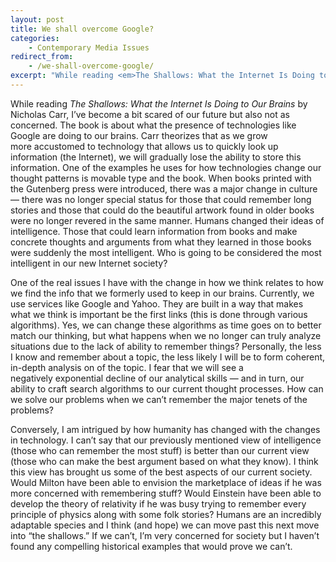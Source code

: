 ```yaml
---
layout: post
title: We shall overcome Google?
categories:
    - Contemporary Media Issues
redirect_from:
    - /we-shall-overcome-google/
excerpt: "While reading <em>The Shallows: What the Internet Is Doing to Our Brains</em> by Nicholas Carr, I’ve become a bit scared of our future but also not as concerned. The book is about what the presence of technologies like Google are doing to our brains. Carr theorizes that as we grow more accustomed to technology that allows us to quickly look up information (the Internet), we will gradually lose the ability to store this information."
---
```


While reading *The Shallows: What the Internet Is Doing to Our Brains* by Nicholas Carr, I’ve become a bit scared of our future but also not as concerned. The book is about what the presence of technologies like Google are doing to our brains. Carr theorizes that as we grow more accustomed to technology that allows us to quickly look up information (the Internet), we will gradually lose the ability to store this information. One of the examples he uses for how technologies change our thought patterns is movable type and the book. When books printed with the Gutenberg press were introduced, there was a major change in culture — there was no longer special status for those that could remember long stories and those that could do the beautiful artwork found in older books were no longer revered in the same manner. Humans changed their ideas of intelligence. Those that could learn information from books and make concrete thoughts and arguments from what they learned in those books were suddenly the most intelligent. Who is going to be considered the most intelligent in our new Internet society?

One of the real issues I have with the change in how we think relates to how we find the info that we formerly used to keep in our brains. Currently, we use services like Google and Yahoo. They are built in a way that makes what we think is important be the first links (this is done through various algorithms). Yes, we can change these algorithms as time goes on to better match our thinking, but what happens when we no longer can truly analyze situations due to the lack of ability to remember things? Personally, the less I know and remember about a topic, the less likely I will be to form coherent, in-depth analysis on of the topic. I fear that we will see a negatively exponential decline of our analytical skills — and in turn, our ability to craft search algorithms to our current thought processes. How can we solve our problems when we can’t remember the major tenets of the problems?

Conversely, I am intrigued by how humanity has changed with the changes in technology. I can’t say that our previously mentioned view of intelligence (those who can remember the most stuff) is better than our current view (those who can make the best argument based on what they know). I think this view has brought us some of the best aspects of our current society. Would Milton have been able to envision the marketplace of ideas if he was more concerned with remembering stuff? Would Einstein have been able to develop the theory of relativity if he was busy trying to remember every principle of physics along with some folk stories? Humans are an incredibly adaptable species and I think (and hope) we can move past this next move into “the shallows.” If we can’t, I’m very concerned for society but I haven’t found any compelling historical examples that would prove we can’t.
